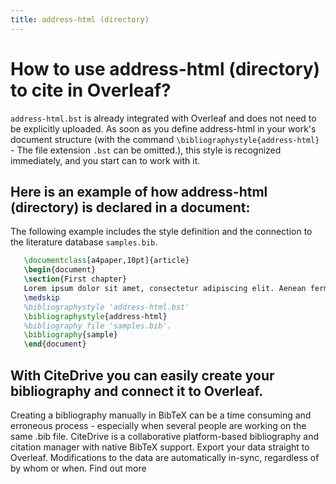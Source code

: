 ```yaml
---
title: address-html (directory)
---
```


# How to use address-html (directory) to cite in Overleaf? 
`address-html.bst` is already integrated with Overleaf and does not need to be explicitly uploaded. As soon as you define address-html in your work's document structure (with the command `\bibliographystyle{address-html}` - The file extension `.bst` can be omitted.), this style is recognized immediately, and you start can to work with it.

## Here is an example of how address-html (directory) is declared in a document:
The following example includes the style definition and the connection to the literature database `samples.bib`.
```tex
   \documentclass[a4paper,10pt]{article}
   \begin{document}
   \section{First chapter}
   Lorem ipsum dolor sit amet, consectetur adipiscing elit. Aenean fermentum justo massa, ut maximus mauris sodales et. Aenean vel elit a erat rhoncus pharetra.
   \medskip
   %bibliographystyle 'address-html.bst'
   \bibliographystyle{address-html}
   %bibliography file 'samples.bib'.
   \bibliography{sample}
   \end{document}
```

## With CiteDrive you can easily create your bibliography and connect it to Overleaf. 
Creating a bibliography manually in BibTeX can be a time consuming and erroneous process - especially when several people are working on the same .bib file. CiteDrive is a collaborative platform-based bibliography and citation manager with native BibTeX support. Export your data straight to Overleaf. Modifications to the data are automatically in-sync, regardless of by whom or when. Find out more